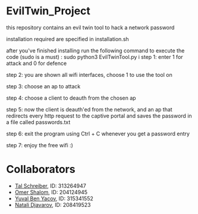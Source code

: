 # EvilTwin_Project

this repository contains an evil twin tool to hack a network password


installation required are specified in installation.sh

after you've finished installing run the following command to execute the code (sudo is a must) :  sudo python3 EvilTwinTool.py
i
step 1: enter 1 for attack and 0 for defence

step 2: you are shown all wifi interfaces, choose 1 to use the tool on

step 3: choose an ap to attack

step 4: choose a client to deauth from the chosen ap

step 5: now the client is deauth'ed from the network, and an ap that redirects every http request to the captive portal and saves the password
in a file called passwords.txt

step 6: exit the program using Ctrl + C whenever you get a password entry 
 
step 7: enjoy the free wifi :)

# Collaborators
* [Tal Schreiber](https://github.com/TalSchreiber95), ID: 313264947
* [Omer Shalom](https://github.com/Omer2041), ID: 204124945
* [Yuval Ben Yacov](https://github.com/yuvalbenya), ID: 315341552
* [Natali Djavarov](https://github.com/natalidjavarov), ID: 208419523

